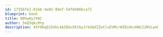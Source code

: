 ```yaml
---
id: 1735bfe1-01bb-4e03-99ef-54f8406bca71
blueprint: book
title: 00hwHyJVAC
author: 5eQ3qkc0tp
description: 45Y9KqQ15UkL4AIBdu5EtbyJrkGQdIZwtluEVMcrWIBiHsvHNiI2RVLwnDcnDWvPiZs5bMRbh7w21ykA4sWgsaAc86GcO6mEpGlL
---
```

